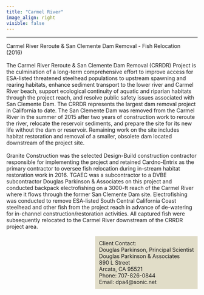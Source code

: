 ```yaml
---
title: "Carmel River"
image_align: right
visible: false
---
```

---
<div class="h4 text-dark">
Carmel River Reroute & San Clemente Dam Removal - Fish Relocation (2016)
</div>

<br>

<div> 
The Carmel River Reroute & San Clemente Dam Removal (CRRDR) Project is the culmination of a long-term comprehensive effort to improve access for ESA-listed threatened steelhead populations to upstream spawning and rearing habitats, enhance sediment transport to the lower river and Carmel River beach, support ecological continuity of aquatic and riparian habitats through the project reach, and resolve public safety issues associated with San Clemente Dam.  The CRRDR represents the largest dam removal project in California to date.  The San Clemente Dam was removed from the Carmel River in the summer of 2015 after two years of construction work to reroute the river, relocate the reservoir sediments, and prepare the site for its new life without the dam or reservoir.  Remaining work on the site includes habitat restoration and removal of a smaller, obsolete dam located downstream of the project site.  
<br><br>
Granite Construction was the selected Design-Build construction contractor responsible for implementing the project and retained Cardno-Entrix as the primary contractor to oversee fish relocation during in-stream habitat restoration work in 2016.  TGAEC was a subcontractor to a DVBE subcontractor Douglas Parkinson & Associates on this project and conducted backpack electrofishing on a 3000-ft reach of the Carmel River where it flows through the former San Clemente Dam site.  Electrofishing was conducted to remove ESA-listed South Central California Coast steelhead and other fish from the project reach in advance of de-watering for in-channel construction/restoration activities.  All captured fish were subsequently relocated to the Carmel River downstream of the CRRDR project area.
</div>

<br>

<div class="h6 text-dark" style="padding:10px; float: right; background-color:rgb(225,221,200);">
Client Contact: <br>
Douglas Parkinson, Principal Scientist <br>
Douglas Parkinson & Associates <br>
890 L Street <br>
Arcata, CA  95521 <br>
Phone: 707-826-0844 <br>
Email: dpa4@sonic.net <br>
</div>
